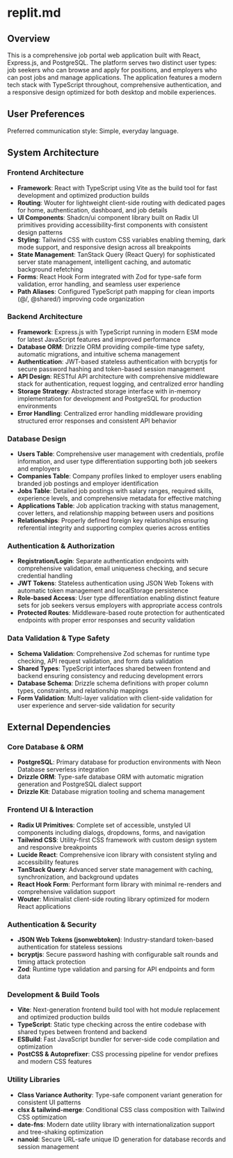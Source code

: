# replit.md

## Overview

This is a comprehensive job portal web application built with React, Express.js, and PostgreSQL. The platform serves two distinct user types: job seekers who can browse and apply for positions, and employers who can post jobs and manage applications. The application features a modern tech stack with TypeScript throughout, comprehensive authentication, and a responsive design optimized for both desktop and mobile experiences.

## User Preferences

Preferred communication style: Simple, everyday language.

## System Architecture

### Frontend Architecture
- **Framework**: React with TypeScript using Vite as the build tool for fast development and optimized production builds
- **Routing**: Wouter for lightweight client-side routing with dedicated pages for home, authentication, dashboard, and job details
- **UI Components**: Shadcn/ui component library built on Radix UI primitives providing accessibility-first components with consistent design patterns
- **Styling**: Tailwind CSS with custom CSS variables enabling theming, dark mode support, and responsive design across all breakpoints
- **State Management**: TanStack Query (React Query) for sophisticated server state management, intelligent caching, and automatic background refetching
- **Forms**: React Hook Form integrated with Zod for type-safe form validation, error handling, and seamless user experience
- **Path Aliases**: Configured TypeScript path mapping for clean imports (@/, @shared/) improving code organization

### Backend Architecture
- **Framework**: Express.js with TypeScript running in modern ESM mode for latest JavaScript features and improved performance
- **Database ORM**: Drizzle ORM providing compile-time type safety, automatic migrations, and intuitive schema management
- **Authentication**: JWT-based stateless authentication with bcryptjs for secure password hashing and token-based session management
- **API Design**: RESTful API architecture with comprehensive middleware stack for authentication, request logging, and centralized error handling
- **Storage Strategy**: Abstracted storage interface with in-memory implementation for development and PostgreSQL for production environments
- **Error Handling**: Centralized error handling middleware providing structured error responses and consistent API behavior

### Database Design
- **Users Table**: Comprehensive user management with credentials, profile information, and user type differentiation supporting both job seekers and employers
- **Companies Table**: Company profiles linked to employer users enabling branded job postings and employer identification
- **Jobs Table**: Detailed job postings with salary ranges, required skills, experience levels, and comprehensive metadata for effective matching
- **Applications Table**: Job application tracking with status management, cover letters, and relationship mapping between users and positions
- **Relationships**: Properly defined foreign key relationships ensuring referential integrity and supporting complex queries across entities

### Authentication & Authorization
- **Registration/Login**: Separate authentication endpoints with comprehensive validation, email uniqueness checking, and secure credential handling
- **JWT Tokens**: Stateless authentication using JSON Web Tokens with automatic token management and localStorage persistence
- **Role-based Access**: User type differentiation enabling distinct feature sets for job seekers versus employers with appropriate access controls
- **Protected Routes**: Middleware-based route protection for authenticated endpoints with proper error responses and security validation

### Data Validation & Type Safety
- **Schema Validation**: Comprehensive Zod schemas for runtime type checking, API request validation, and form data validation
- **Shared Types**: TypeScript interfaces shared between frontend and backend ensuring consistency and reducing development errors
- **Database Schema**: Drizzle schema definitions with proper column types, constraints, and relationship mappings
- **Form Validation**: Multi-layer validation with client-side validation for user experience and server-side validation for security

## External Dependencies

### Core Database & ORM
- **PostgreSQL**: Primary database for production environments with Neon Database serverless integration
- **Drizzle ORM**: Type-safe database ORM with automatic migration generation and PostgreSQL dialect support
- **Drizzle Kit**: Database migration tooling and schema management

### Frontend UI & Interaction
- **Radix UI Primitives**: Complete set of accessible, unstyled UI components including dialogs, dropdowns, forms, and navigation
- **Tailwind CSS**: Utility-first CSS framework with custom design system and responsive breakpoints
- **Lucide React**: Comprehensive icon library with consistent styling and accessibility features
- **TanStack Query**: Advanced server state management with caching, synchronization, and background updates
- **React Hook Form**: Performant form library with minimal re-renders and comprehensive validation support
- **Wouter**: Minimalist client-side routing library optimized for modern React applications

### Authentication & Security
- **JSON Web Tokens (jsonwebtoken)**: Industry-standard token-based authentication for stateless sessions
- **bcryptjs**: Secure password hashing with configurable salt rounds and timing attack protection
- **Zod**: Runtime type validation and parsing for API endpoints and form data

### Development & Build Tools
- **Vite**: Next-generation frontend build tool with hot module replacement and optimized production builds
- **TypeScript**: Static type checking across the entire codebase with shared types between frontend and backend
- **ESBuild**: Fast JavaScript bundler for server-side code compilation and optimization
- **PostCSS & Autoprefixer**: CSS processing pipeline for vendor prefixes and modern CSS features

### Utility Libraries
- **Class Variance Authority**: Type-safe component variant generation for consistent UI patterns
- **clsx & tailwind-merge**: Conditional CSS class composition with Tailwind CSS optimization
- **date-fns**: Modern date utility library with internationalization support and tree-shaking optimization
- **nanoid**: Secure URL-safe unique ID generation for database records and session management